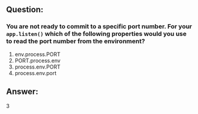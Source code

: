 ## Question:

### You are not ready to commit to a specific port number. For your `app.listen()` which of the following properties would you use to read the port number from the environment?

1. env.process.PORT
2. PORT.process.env
3. process.env.PORT
4. process.env.port

## Answer:
3